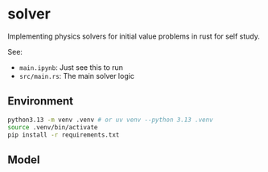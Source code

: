 # solver

Implementing physics solvers for initial value problems in rust for self study.

See:

- `main.ipynb`: Just see this to run
- `src/main.rs`: The main solver logic

## Environment

```bash
python3.13 -m venv .venv # or uv venv --python 3.13 .venv
source .venv/bin/activate
pip install -r requirements.txt
```

## Model



